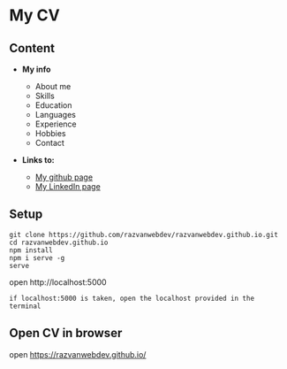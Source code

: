 # My CV

## Content 
- **My info**
    - About me
    - Skills
    - Education
    - Languages
    - Experience
    - Hobbies
    - Contact

- **Links to:**
    - [My github page](https://github.com/razvanwebdev)
    - [My LinkedIn page](https://www.linkedin.com/in/razvan-crisan-020772171/)

## Setup
```
git clone https://github.com/razvanwebdev/razvanwebdev.github.io.git
cd razvanwebdev.github.io
npm install
npm i serve -g
serve
```
open  http://localhost:5000 
```
if localhost:5000 is taken, open the localhost provided in the terminal
```

## Open CV in browser

open https://razvanwebdev.github.io/
